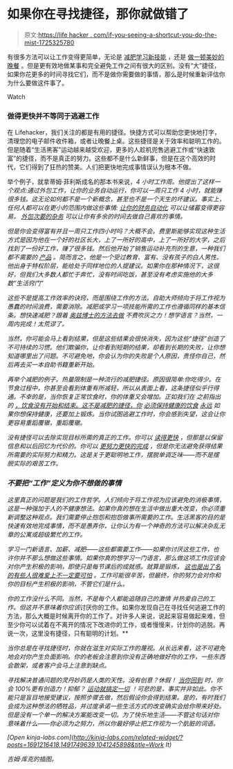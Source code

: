 # 如果你在寻找捷径，那你就做错了

> 原文:[https://life hacker . com/if-you-seeing-a-shortcut-you-do-the-mist-1725325780](https://lifehacker.com/if-youre-looking-for-a-shortcut-youre-doing-the-wrong-1725325780)

有很多方法可以让工作变得更简单，无论是 [减肥](http://vitals.lifehacker.com/four-things-nobody-tells-you-about-successful-weight-lo-1691216418)[学习新技能](http://lifehacker.com/the-science-behind-how-we-learn-new-skills-908488422) ，还是 [做一顿美妙的晚餐](http://lifehacker.com/the-essential-kitchen-skills-no-one-taught-but-everyon-1485609388) 。但是更有效地做某事和完全避免工作之间有很大的区别。没有“大”捷径，如果你花更多的时间寻找它们，而不是做你需要做的事情，那么是时候重新评估你为什么要做这件事了。

Watch

### 做得更快并不等同于逃避工作

在 Lifehacker，我们关注的都是有用的捷径。快捷方式可以帮助您更快地打字，清理您的电子邮件收件箱，或者让晚餐上桌。这些捷径是关于效率和聪明工作的。但是随着“生活黑客”运动越来越受欢迎，更多的人趁机兜售逃避工作或“快速致富”的捷径，而不是真正的努力。这些都不是什么新鲜事，但是在这个高效的时代，它们得到了狂热的赞美。人们把更快地完成事情误认为根本不做。

举个例子，就拿蒂姆·菲利斯成名的那本书来说，[](http://www.amazon.com/4-Hour-Workweek-Anywhere-Expanded-Updated/dp/0307465357/ref=asap_bc?asc_campaign=InlineText&asc_refurl=https://lifehacker.com/if-youre-looking-for-a-shortcut-youre-doing-the-wrong-1725325780&asc_source=&ie=UTF8&tag=kinjalifehackerlink-20)*4 小时工作周。他提出了这样一个观点:通过外包工作，让你的业务自动运行，你可以一周只工作 4 小时，就能赚很多钱。这无论如何都不是一个新概念，甚至也不是一个天生的坏建议。事实上，任何人都可以在更小的范围内做这些事情: [让你的财务自动化](http://lifehacker.com/automate-your-finances-to-spend-less-time-managing-your-5702973) 可以让储蓄变得更容易， [外包次要的杂务](http://lifehacker.com/outsource-your-chores-to-the-internet-with-these-handy-5949328) 可以让你有多余的时间去做自己喜欢的事情。*

*但是你会变得富有并且一周只工作四小时吗？大概不会。费里斯能够实现这种生活方式是因为他在一个好的社区长大，上了一所好的高中，上了一所好的大学，之后找到了一份好工作，赚了很多钱。然后他开始了销售运动补充剂的生意，一种我们都不需要的 [产品](http://vitals.lifehacker.com/how-to-figure-out-if-your-supplements-are-safe-1685494324) 。简而言之，他是一个受过教育、富有、没有孩子的白人男性。他出身于特权阶层，能给处于同样地位的人提建议。如果你在那种情况下，这很好，但我们大多数人都忙于奔忙，没有时间吃饭，甚至没有考虑实施他的大多数“生活窍门”*

*这些不是提高工作效率的诀窍，而是围绕工作的方法。自助大师倾向于将工作视为愚蠢的时间浪费，需要消除。减肥或学习一项技能所需的工作也遵循同样的基本信条。想快速减肥？跟着 [奥兹博士的方法去做](http://www.doctoroz.com/topic/weight-loss) 不费吹灰之力！想学语言？当然，一周内完成！太荒谬了。*

*当然，你可能会马上看到结果，但是这些结果会很快消失，因为这些“捷径”创造了不可持续的习惯。他们欺骗你，让你看到短期的结果，却看到长期的失败，让你想知道哪里出了问题。不可避免地，你会认为你的失败是个人原因，责怪你自己，然后再去买一本自助书籍重新开始。*

*再举个减肥的例子。热量限制是一种流行的减肥捷径。原因很简单:你吃得少。在节食过程中，你甚至会看到体重有所减轻，所以从表面上看，这条捷径似乎行得通。不幸的是，当你恢复正常饮食时，你的体重又会增加。正如我们在 之前指出的 [，饮食没有开始和结束。这不是减肥的捷径，你](http://vitals.lifehacker.com/four-things-nobody-tells-you-about-successful-weight-lo-1691216418) [必须保持健康的饮食](http://lifehacker.com/the-science-behind-why-diets-just-dont-work-and-what-1511144597) [*永远*](http://lifehacker.com/the-science-behind-why-diets-just-dont-work-and-what-1511144597) 如果你想保持健康，还要加上锻炼。当你试图逃避工作时，你会感到失望，这会让你更容易重蹈覆辙，重蹈覆辙。*

*没有捷径可以去除实现目标所需的真正的工作。你可以 [读得更快](http://lifehacker.com/the-truth-about-speed-reading-1542508398) ，但那是以保留信息和以后回忆为代价的。你可以 [更努力更快的完成](http://lifehacker.com/how-can-i-start-getting-in-shape-in-20-minutes-a-day-5888041) ，但是你无法避免获得结果所需要的实际努力和精力。这是关于更聪明地工作，摆脱单调乏味——而不是摆脱实际的艰苦工作。*

### *不要把“工作”定义为你不想做的事情*

*这里真正的问题是我们的工作哲学。人们倾向于将工作视为应该避免的消极事情，这是一种强加于人的不健康想法。如果你真的想在生活中做出重大改变，你必须重新调整这种观点。我们需要停止抱怨和抱怨做事所需要的工作。生活黑客的目的是快速有效地完成事情，而不是愚弄你，让你认为有一个神奇的方法可以解决杂乱无章的公寓或超级繁忙的工作。*

*学习一门新语言、加薪、减肥——这些都需要工作——如果你讨厌这些工作，也许你并不那么想做这些事情。如果你真的想学习一门语言，那么做这项工作应该会对你产生积极的影响，即使只是每节课后的成就感。就算是锻炼， [这也是出了名的有些人很难爱上](http://vitals.lifehacker.com/you-might-never-love-exercise-but-do-it-anyway-1709747876#_ga=1.31847734.98392234.1438719319)[不一定要可怕](http://lifehacker.com/how-i-changed-up-my-workouts-to-actually-make-them-fun-1720485768) 。工作可能很辛苦，但最终，你的努力会对你和你的目标产生积极的影响，不管它们是什么。*

*你的工作没什么不同。当然，不是每个人都能追随自己的激情 并热爱自己的工作。但这并不意味着你应该*讨厌你的工作。如果你发现自己在寻找任何逃避工作的方法，那么大概是时候离开你的工作了。对许多人来说，说起来容易做起来难，但至少你可以试着在不离开的情况下改进你的工作，或者慢慢来，计划你的逃脱。再说一次，这里没有捷径，只有聪明的计划。**

*当你总是在寻找捷径时，你就在滋生对实际工作的蔑视。从长远来看，这不可避免地会对你产生负面影响。你的老板会注意到你没有正确地做好你的工作，一些东西会散架，或者客户会马上注意到缺点。*

*寻找解决普通问题的灵丹妙药是人类的天性。没有创意？休假！ [当你回到](http://lifehacker.com/why-taking-a-vacation-might-be-the-best-way-to-improve-1641754592#_ga=1.204191256.98392234.1438719319) 时，你会 100%更有创造力！抑郁？ [运动就搞定一切](http://lifehacker.com/ten-things-you-can-do-to-be-happier-backed-by-science-1065356587) ！可悲的是，事实并非如此。你不能只是盲目地接受建议，按照步骤去做，然后假设你会得到结果。是的，有时我们会成为这种想法的牺牲品，并过度承诺一些生活方式的改变确实会给你带来好处。但是没有一个单一的解决方案能改变一切。为了快乐地生活——不管这句话对你意味着什么——你必须为之努力，所以你最好停止把工作视为一个肮脏的词语。*

*[Open *kinja-labs.com*](http://kinja-labs.com/related-widget/?posts=1691216418,1491749639,1041245898&title=Work It)*

*吉姆·库克的插图。*